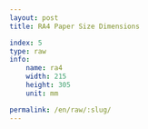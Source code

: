 ```yaml
---
layout: post
title: RA4 Paper Size Dimensions

index: 5
type: raw
info:
    name: ra4
    width: 215
    height: 305
    unit: mm

permalink: /en/raw/:slug/
---
```



